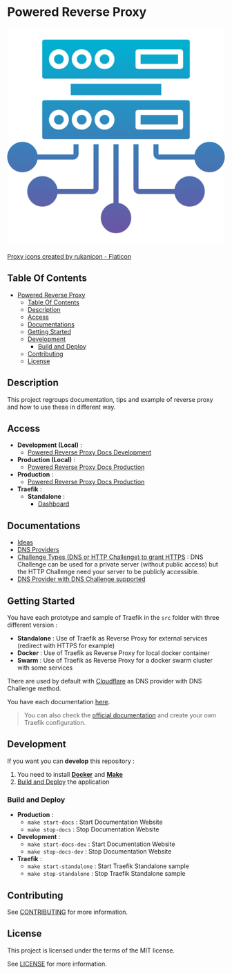 # Powered Reverse Proxy

![Icon](./icon.png)

[Proxy icons created by rukanicon - Flaticon](https://www.flaticon.com/free-icons/proxy)

## Table Of Contents

- [Powered Reverse Proxy](#powered-reverse-proxy)
  - [Table Of Contents](#table-of-contents)
  - [Description](#description)
  - [Access](#access)
  - [Documentations](#documentations)
  - [Getting Started](#getting-started)
  - [Development](#development)
    - [Build and Deploy](#build-and-deploy)
  - [Contributing](#contributing)
  - [License](#license)

## Description

This project regroups documentation, tips and example of reverse proxy and how to use these in different way.

## Access

- **Development (Local)** :
  - [Powered Reverse Proxy Docs Development](http://localhost:6007)
- **Production (Local)** :
  - [Powered Reverse Proxy Docs Production](http://localhost:6007)
- **Production** :
  - [Powered Reverse Proxy Docs Production](https://proginfra.gitlab.io/powered_reverse_proxy)
- **Traefik** :
  - **Standalone** :
    - [Dashboard](http://proxy.local.gd)

## Documentations

- [Ideas](./docs/ideas.md)
- [DNS Providers](./docs/providers.md)
- [Challenge Types (DNS or HTTP Challenge) to grant HTTPS](https://letsencrypt.org/docs/challenge-types/) : DNS Challenge can be used for a private server (without public access) but the HTTP Challenge need your server to be publicly accessible.
- [DNS Provider with DNS Challenge supported](https://doc.traefik.io/traefik/https/acme/#providers)

## Getting Started

You have each prototype and sample of Traefik in the `src` folder with three different version :

- **Standalone** : Use of Traefik as Reverse Proxy for external services (redirect with HTTPS for example)
- **Docker** : Use of Traefik as Reverse Proxy for local docker container
- **Swarm** : Use of Traefik as Reverse Proxy for a docker swarm cluster with some services

There are used by default with [Cloudflare](https://www.cloudflare.com/) as DNS provider with DNS Challenge method.

You have each documentation [here](#documentations).

> You can also check the [official documentation](https://doc.traefik.io/traefik/) and create your own Traefik configuration.

## Development

If you want you can **develop** this repository :

1) You need to install **[Docker](https://docs.docker.com/get-docker/)** and **[Make](https://progdevlab.gitlab.io/dyntools/#/docs/global/makefile)**
2) [Build and Deploy](#build-and-deploy) the application

### Build and Deploy

- **Production** :
  - `make start-docs` : Start Documentation Website
  - `make stop-docs` : Stop Documentation Website
- **Development** :
  - `make start-docs-dev` : Start Documentation Website
  - `make stop-docs-dev` : Stop Documentation Website
- **Traefik** :
  - `make start-standalone` : Start Traefik Standalone sample
  - `make stop-standalone` : Stop Traefik Standalone sample

## Contributing

See [CONTRIBUTING](./CONTRIBUTING.md) for more information.

## License

This project is licensed under the terms of the MIT license.

See [LICENSE](./LICENSE.md) for more information.
